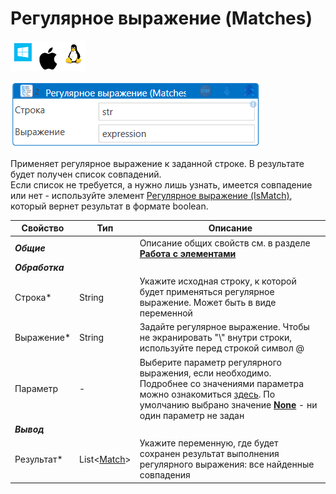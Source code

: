 # Регулярное выражение (Matches)

![](<../../../../.gitbook/assets/image (100) (1) (1) (1) (1) (1) (1) (10) (213).png>)

![](<../../../../.gitbook/assets/Рег выражение(массив).png>)

Применяет регулярное выражение к заданной строке. В результате будет получен список совпадений.\
Если список не требуется, а нужно лишь узнать, имеется совпадение или нет - используйте элемент [Регулярное выражение (IsMatch)](https://docs.primo-rpa.ru/primo-rpa/g_elements/osnovnye-elementy/els_data/els_data_strings/el_regex), который вернет результат в формате boolean.

| Свойство    | Тип     | Описание                                   |
| ----------- | ------- | ------------------------------------------ |
| ***Общие*** |   | Описание общих свойств см. в разделе [**Работа с элементами**](https://docs.primo-rpa.ru/primo-rpa/primo-studio/process/elements) |  
| ***Обработка*** |   |    | 
| Строка\*    | String  | Укажите исходная строку, к которой будет применяться регулярное выражение. Может быть в виде переменной |
| Выражение\* | String  | Задайте регулярное выражение. Чтобы не экранировать "\\" внутри строки, используйте перед строкой символ @ |
| Параметр    | -       | Выберите параметр регулярного выражения, если необходимо. Подробнее со значениями параметра можно ознакомиться [здесь](https://learn.microsoft.com/ru-ru/dotnet/standard/base-types/regular-expression-options). По умолчанию выбрано значение [**None**](https://learn.microsoft.com/ru-ru/dotnet/standard/base-types/regular-expression-options#default-options) - ни один параметр не задан   |
| ***Вывод*** |   |    | 
| Результат\* | List\<[Match](https://learn.microsoft.com/ru-ru/dotnet/api/system.text.regularexpressions.match?view=net-6.0)\> | Укажите переменную, где будет сохранен результат выполнения регулярного выражения: все найденные совпадения |



